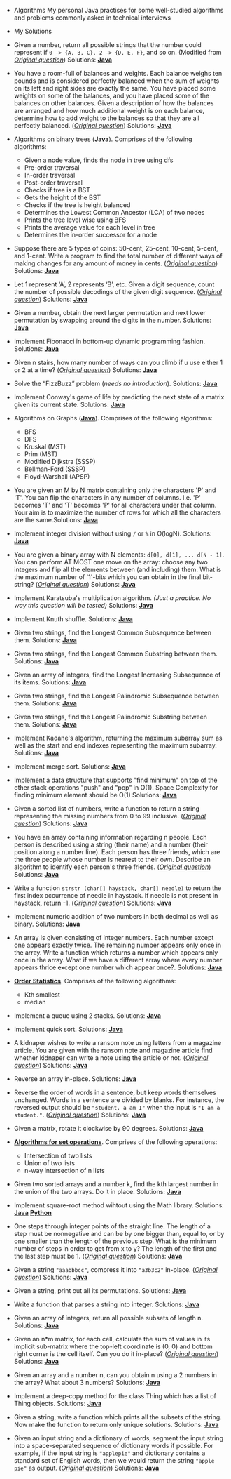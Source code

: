 * Algorithms
My personal Java practises for some well-studied algorithms and problems commonly asked in technical interviews

 * My Solutions
* Given a number, return all possible strings that the number could represent if `0 -> {A, B, C}, 2 -> {D, E, F}`, and so on. (Modified from [*Original question*](http://www.glassdoor.com/Interview/phone-numbers-provided-a-phone-number-654-876-0987-return-all-possible-strings-that-the-phone-number-could-represent-QTN_361642.htm)) Solutions: [**Java**](Java/AllPossibleStrings.java)
* You have a room-full of balances and weights. Each balance weighs ten pounds and is considered perfectly balanced when the sum of weights on its left and right sides are exactly the same. You have placed some weights on some of the balances, and you have placed some of the balances on other balances. Given a description of how the balances are arranged and how much additional weight is on each balance, determine how to add weight to the balances so that they are all perfectly balanced. ([*Original question*](http://www.careercup.com/question?id=12150672)) Solutions: [**Java**](Java/Balance.java)
* Algorithms on binary trees ([**Java**](Java/BinaryTree.java)). Comprises of the following algorithms:  
  * Given a node value, finds the node in tree using dfs
  * Pre-order traversal
  * In-order traversal
  * Post-order traversal
  * Checks if tree is a BST
  * Gets the height of the BST
  * Checks if the tree is height balanced
  * Determines the Lowest Common Ancestor (LCA) of two nodes
  * Prints the tree level wise using BFS
  * Prints the average value for each level in tree
  * Determines the in-order successor for a node
* Suppose there are 5 types of coins: 50-cent, 25-cent, 10-cent, 5-cent, and 1-cent. Write a program to find the total number of different ways of making changes for any amount of money in cents. ([*Original question*](http://uva.onlinejudge.org/index.php?option=com_onlinejudge&Itemid=8&page=show_problem&problem=615)) Solutions: [**Java**](Java/CoinChange.java)
* Let 1 represent ‘A’, 2 represents ‘B’, etc. Given a digit sequence, count the number of possible decodings of the given digit sequence. ([*Original question*](http://www.geeksforgeeks.org/count-possible-decodings-given-digit-sequence/)) Solutions: [**Java**](Java/CountPossibleDecodings.java)
* Given a number, obtain the next larger permutation and next lower permutation by swapping around the digits in the number. Solutions: [**Java**](Java/DigitPermutations.java)
* Implement Fibonacci in bottom-up dynamic programming fashion. Solutions: [**Java**](Java/Fibonacci.java)
* Given n stairs, how many number of ways can you climb if u use either 1 or 2 at a time? ([*Original question*](http://www.careercup.com/question?id=3590768)) Solutions: [**Java**](Java/FibonacciSteps.java)
* Solve the “FizzBuzz” problem (*needs no introduction*). Solutions: [**Java**](Java/FizzBuzz.java)
* Implement Conway's game of life by predicting the next state of a matrix given its current state. Solutions: [**Java**](Java/GameOfLife.java)
* Algorithms on Graphs ([**Java**](Java/Graph.java)). Comprises of the following algorithms:
  * BFS
  * DFS
  * Kruskal (MST)
  * Prim (MST)
  * Modified Dijkstra (SSSP)
  * Bellman-Ford (SSSP)
  * Floyd-Warshall (APSP)
* You are given an M by N matrix containing only the characters 'P' and 'T'. You can flip the characters in any number of columns. I.e. 'P' becomes 'T' and 'T' becomes 'P' for all characters under that column. Your aim is to maximize the number of rows for which all the characters are the same.Solutions:  [**Java**](Java/HomogeneousRows.java)
* Implement integer division without using `/` or `%` in O(logN). Solutions: [**Java**](Java/IntegerDivision.java)
* You are given a binary array with N elements: `d[0], d[1], ... d[N - 1]`. You can perform AT MOST one move on the array: choose any two integers and flip all the elements between (and including) them. What is the maximum number of '1'-bits which you can obtain in the final bit-string? ([*Original question*](http://www.careercup.com/question?id=6262507668766720)) Solutions: [**Java**](Java/KadaneBitFlip.java)
* Implement Karatsuba's multiplication algorithm. *(Just a practice. No way this question will be tested)* Solutions: [**Java**](Java/Karatsuba.java)
* Implement Knuth shuffle. Solutions: [**Java**](Java/KnuthShuffle.java)
* Given two strings, find the Longest Common Subsequence between them. Solutions: [**Java**](Java/LongestCommonSubsequence.java)
* Given two strings, find the Longest Common Substring between them. Solutions: [**Java**](Java/LongestCommonSubstring.java)
* Given an array of integers, find the Longest Increasing Subsequence of its items. Solutions: [**Java**](Java/LongestIncreasingSubsequence.java)
* Given two strings, find the Longest Palindromic Subsequence between them. Solutions: [**Java**](Java/LongestPalindromicSubsequence.java)
* Given two strings, find the Longest Palindromic Substring between them. Solutions: [**Java**](Java/LongestPalindromicSubstring.java)
* Implement Kadane's algorithm, returning the maximum subarray sum as well as the start and end indexes representing the maximum subarray. Solutions:  [**Java**](Java/MaximumSubarray.java)
* Implement merge sort. Solutions: [**Java**](Java/MergeSort.java)
* Implement a data structure that supports "find minimum" on top of the other stack operations "push" and "pop" in O(1). Space Complexity for finding minimum element should be O(1) Solutions: [**Java**](Java/MinimumStack.java)
* Given a sorted list of numbers, write a function to return a string representing the missing numbers from 0 to 99 inclusive. ([*Original question*](https://leetcode.com/problems/missing-ranges/)) Solutions: [**Java**](Java/MissingRanges.java)
* You have an array containing information regarding n people. Each person is described using a string (their name) and a number (their position along a number line). Each person has three friends, which are the three people whose number is nearest to their own. Describe an algorithm to identify each person's three friends. ([*Original question*](http://algogeeks.narkive.com/SakzFz8P/nearest-neighbour)) Solutions: [**Java**](Java/NearestNeighbors.java)
* Write a function `strstr (char[] haystack, char[] needle)` to return the first index occurrence of needle in haystack. If needle is not present in haystack, return -1. ([*Original question*](http://www.programcreek.com/2012/12/leetcode-implement-strstr-java/)) Solutions: [**Java**](Java/NeedleHaystack.java)
* Implement numeric addition of two numbers in both decimal as well as binary. Solutions: [**Java**](Java/NumericAddition.java)
* An array is given consisting of integer numbers. Each number except one appears exactly twice. The remaining number appears only once in the array. Write a function which returns a number which appears only once in the array. What if we have a different array where every number appears thrice except one number which appear once?. Solutions: [**Java**](Java/OddManOut.java)
* [**Order Statistics**](Java/OrderStatistics.java). Comprises of the following algorithms:
  * Kth smallest
  * median
* Implement a queue using 2 stacks. Solutions: [**Java**](Java/QueueStack.java)
* Implement quick sort. Solutions: [**Java**](Java/QuickSort.java)
* A kidnaper wishes to write a ransom note using letters from a magazine article. You are given with the ransom note and magazine article find whether kidnaper can write a note using the article or not. ([*Original question*](http://www.careercup.com/question?id=67086)) Solutions: [**Java**](Java/RansomNote.java)
* Reverse an array in-place. Solutions: [**Java**](Java/ReverseArray.java)
* Reverse the order of words in a sentence, but keep words themselves unchanged. Words in a sentence are divided by blanks. For instance, the reversed output should be `"student. a am I"` when the input is `"I am a student."`. ([*Original question*](http://www.geeksforgeeks.org/reverse-words-in-a-given-string/)) Solutions: [**Java**](Java/ReverseWords.java)
* Given a matrix, rotate it clockwise by 90 degrees. Solutions: [**Java**](Java/RotateMatrix.java)
* [**Algorithms for set operations**](Java/SetOperations.java). Comprises of the following operations:
  * Intersection of two lists
  * Union of two lists
  * n-way intersection of n lists
* Given two sorted arrays and a number k, find the kth largest number in the union of the two arrays. Do it in place. Solutions: [**Java**](Java/SortedArrayUnion.java)
* Implement square-root method wihtout using the Math library. Solutions: [**Java**](Java/Sqrt.java) [**Python**](Python/sqrt.py)
* One steps through integer points of the straight line. The length of a step must be nonnegative and can be by one bigger than, equal to, or by one smaller than the length of the previous step. What is the minimum number of steps in order to get from x to y? The length of the first and the last step must be 1. ([*Original question*](https://uva.onlinejudge.org/index.php?option=com_onlinejudge&Itemid=8&page=show_problem&problem=787)) Solutions: [**Java**](Java/Steps.java)
* Given a string `"aaabbbcc"`, compress it into `"a3b3c2"` in-place. ([*Original question*](http://www.careercup.com/question?id=7449675)) Solutions:  [**Java**](Java/StringCompression.java)
* Given a string, print out all its permutations. Solutions: [**Java**](Java/StringPermutations.java)
* Write a function that parses a string into integer. Solutions: [**Java**](Java/StringToInteger.java)
* Given an array of integers, return all possible subsets of length n. Solutions: [**Java**](Java/SubsetsN.java)
* Given an n*m matrix, for each cell, calculate the sum of values in its implicit sub-matrix where the top-left coordinate is (0, 0) and bottom right corner is the cell itself. Can you do it in-place? ([*Original question*](http://stackoverflow.com/questions/2277749/calculate-the-sum-of-elements-in-a-matrix-efficiently)) Solutions: [**Java**](Java/SummedAreaTable.java)
* Given an array and a number n, can you obtain n using a 2 numbers in the array? What about 3 numbers? Solutions: [**Java**](Java/TargetSum.java)
* Implement a deep-copy method for the class Thing which has a list of Thing objects. Solutions: [**Java**](Java/Thing.java)
* Given a string, write a function which prints all the subsets of the string.  Now make the function to return only unique solutions. Solutions:  [**Java**](Java/UniqueStringSubsets.java)
* Given an input string and a dictionary of words, segment the input string into a space-separated sequence of dictionary words if possible. For example, if the input string is `"applepie"` and dictionary contains a standard set of English words, then we would return the string `"apple pie"` as output. ([*Original question*](http://thenoisychannel.com/2011/08/08/retiring-a-great-interview-problem)) Solutions: [**Java**](Java/WordBreak.java)
    